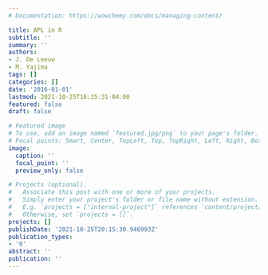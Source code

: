 ```yaml
---
# Documentation: https://wowchemy.com/docs/managing-content/

title: APL in R
subtitle: ''
summary: ''
authors:
- J. De Leeuw
- M. Yajima
tags: []
categories: []
date: '2016-01-01'
lastmod: 2021-10-25T16:15:31-04:00
featured: false
draft: false

# Featured image
# To use, add an image named `featured.jpg/png` to your page's folder.
# Focal points: Smart, Center, TopLeft, Top, TopRight, Left, Right, BottomLeft, Bottom, BottomRight.
image:
  caption: ''
  focal_point: ''
  preview_only: false

# Projects (optional).
#   Associate this post with one or more of your projects.
#   Simply enter your project's folder or file name without extension.
#   E.g. `projects = ["internal-project"]` references `content/project/deep-learning/index.md`.
#   Otherwise, set `projects = []`.
projects: []
publishDate: '2021-10-25T20:15:30.946993Z'
publication_types:
- '0'
abstract: ''
publication: ''
---
```

